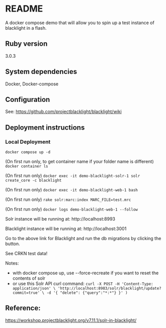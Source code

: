 # README

A docker compose demo that will allow you to spin up a test instance of blacklight in a flash.

## Ruby version
3.0.3

## System dependencies
Docker, Docker-compose

## Configuration
See: https://github.com/projectblacklight/blacklight/wiki

## Deployment instructions

### Local Deployment

`docker compose up -d`

(On first run only, to get container name if your folder name is different) `docker container ls`

(On first run only) `docker exec -it demo-blacklight-solr-1 solr create_core -c blacklight`

(On first run only) `docker exec -it demo-blacklight-web-1 bash`

(On first run only) `rake solr:marc:index MARC_FILE=test.mrc`

(On first run only) `docker logs demo-blacklight-web-1 --follow`

Solr instance will be running at:
http://localhost:8993

Blacklight instance will be running at:
http://localhost:3001

Go to the above link for Blacklight and run the db migrations by clicking the button.

See CRKN test data!

Notes: 
* with docker compose up, use --force-recreate if you want to reset the contents of solr
* or use this Solr API curl command:
`curl -X POST -H 'Content-Type: application/json' \
    'http://localhost:8983/solr/blacklight/update?commit=true' \
    -d '{ "delete": {"query":"*:*"} }'
)`

## Reference:
https://workshop.projectblacklight.org/v7.11.1/solr-in-blacklight/

